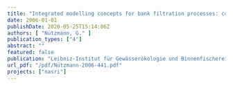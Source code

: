 ```yaml
---
title: "Integrated modelling concepts for bank filtration processes: coupled ground water transport and biogeochemical reactions."
date: 2006-01-01
publishDate: 2020-05-25T15:14:06Z
authors: [ "Nützmann, G." ]
publication_types: ["4"]
abstract: ""
featured: false
publication: "Leibniz-Institut für Gewässerökologie und Binnenfischerei"
url_pdf: "/pdf/Nützmann-2006-441.pdf"
projects: ["nasri"]
---
```


